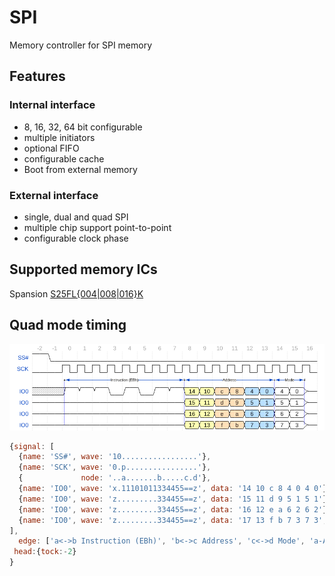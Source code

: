 # SPI
Memory controller for SPI memory

## Features

### Internal interface
 - 8, 16, 32, 64 bit configurable
 - multiple initiators
 - optional FIFO
 - configurable cache
 - Boot from external memory

### External interface
 - single, dual and quad SPI
 - multiple chip support point-to-point
 - configurable clock phase

## Supported memory ICs

Spansion [S25FL{004|008|016}K](https://www.spansion.com/Support/Datasheets/S25FL004K-016K_00.pdf)

## Quad mode timing

![quad spi addr mode](img/quad_spi_addr_mode.png)
```js
{signal: [
  {name: 'SS#', wave: '10.................'},
  {name: 'SCK', wave: '0.p................'},
  {             node: '..a.......b.....c.d'},
  {name: 'IO0', wave: 'x.11101011334455==z', data: '14 10 c 8 4 0 4 0'},
  {name: 'IO0', wave: 'z.........334455==z', data: '15 11 d 9 5 1 5 1'},
  {name: 'IO0', wave: 'z.........334455==z', data: '16 12 e a 6 2 6 2'},
  {name: 'IO0', wave: 'z.........334455==z', data: '17 13 f b 7 3 7 3', node: '..A.......B.....C.D'}
],
  edge: ['a<->b Instruction (EBh)', 'b<->c Address', 'c<->d Mode', 'a-A', 'b-B', 'c-C', 'd-D'],
 head:{tock:-2}
}
```

